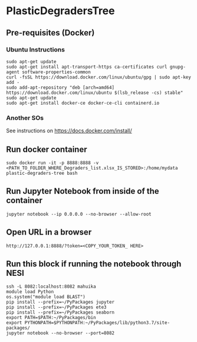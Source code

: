 # PlasticDegradersTree

##  Pre-requisites (Docker)

### Ubuntu Instructions

```
sudo apt-get update
sudo apt-get install apt-transport-https ca-certificates curl gnupg-agent software-properties-common
curl -fsSL https://download.docker.com/linux/ubuntu/gpg | sudo apt-key add -
sudo add-apt-repository "deb [arch=amd64] https://download.docker.com/linux/ubuntu $(lsb_release -cs) stable"
sudo apt-get update
sudo apt-get install docker-ce docker-ce-cli containerd.io
```

### Another SOs

See instructions on https://docs.docker.com/install/

##  Run docker container

```
sudo docker run -it -p 8888:8888 -v <PATH_TO_FOLDER_WHERE_Degraders_list.xlsx_IS_STORED>:/home/mydata plastic-degraders-tree bash
```

##  Run Jupyter Notebook from inside of the container

```
jupyter notebook --ip 0.0.0.0 --no-browser --allow-root
```

##  Open URL in a browser

```
http://127.0.0.1:8888/?token=<COPY_YOUR_TOKEN_ HERE>
```

##  Run this block if running the notebook through NESI

```
ssh -L 8082:localhost:8082 mahuika
module load Python
os.system("module load BLAST")
pip install --prefix=~/PyPackages jupyter
pip install --prefix=~/PyPackages ete3
pip install --prefix=~/PyPackages seaborn
export PATH=$PATH:~/PyPackages/bin
export PYTHONPATH=$PYTHONPATH:~/PyPackages/lib/python3.7/site-packages/
jupyter notebook --no-browser --port=8082
```
